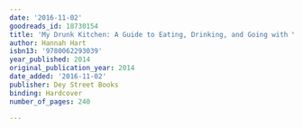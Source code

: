 ```yaml
---
date: '2016-11-02'
goodreads_id: 18730154
title: 'My Drunk Kitchen: A Guide to Eating, Drinking, and Going with Your Gut'
author: Hannah Hart
isbn13: '9780062293039'
year_published: 2014
original_publication_year: 2014
date_added: '2016-11-02'
publisher: Dey Street Books
binding: Hardcover
number_of_pages: 240

---
```


